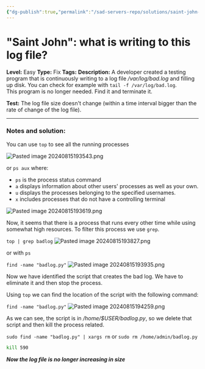 ```yaml
---
{"dg-publish":true,"permalink":"/sad-servers-repo/solutions/saint-john-what-is-writing-to-this-log-file/"}
---
```



# "Saint John": what is writing to this log file?
**Level:** Easy
**Type:** Fix
**Tags:**
**Description:** A developer created a testing program that is continuously writing to a log file _/var/log/bad.log_ and filling up disk. You can check for example with `tail -f /var/log/bad.log`.  
This program is no longer needed. Find it and terminate it.

**Test:** The log file size doesn't change (within a time interval bigger than the rate of change of the log file).

---
### Notes and solution:
You can use `top` to see all the running processes

![Pasted image 20240815193543.png](/img/user/Sad%20Servers%20repo/Solutions/Reference%20images/Pasted%20image%2020240815193543.png)

or `ps aux` where:
- `ps` is the process status command
- `a` displays information about other users' processes as well as your own.
- `u` displays the processes belonging to the specified usernames.
- `x` includes processes that do not have a controlling terminal

![Pasted image 20240815193619.png](/img/user/Sad%20Servers%20repo/Solutions/Reference%20images/Pasted%20image%2020240815193619.png)

Now, it seems that there is a process that runs every other time while using somewhat high resources. To filter this process we use `grep`.

`top | grep badlog`
![Pasted image 20240815193827.png](/img/user/Sad%20Servers%20repo/Solutions/Reference%20images/Pasted%20image%2020240815193827.png)

or with `ps`

`find -name "badlog.py"`
![Pasted image 20240815193935.png](/img/user/Sad%20Servers%20repo/Solutions/Reference%20images/Pasted%20image%2020240815193935.png)

Now we have identified the script that creates the bad log. We have to eliminate it and then stop the process.

Using `top` we can find the location of the script with the following command:

`find -name "badlog.py"`
![Pasted image 20240815194259.png](/img/user/Sad%20Servers%20repo/Solutions/Reference%20images/Pasted%20image%2020240815194259.png)

As we can see, the script is in _/home/$USER/badlog.py_, so we delete that script and then kill the process related.

`sudo find -name "badlog.py" | xargs rm` or `sudo rm /home/admin/badlog.py`

```bash
kill 590
```

___Now the log file is no longer increasing in size___
